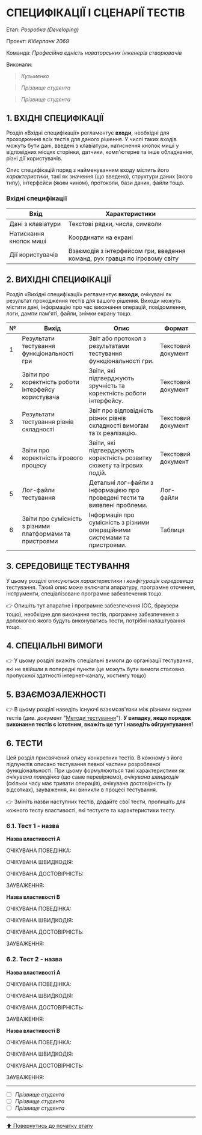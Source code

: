 # СПЕЦИФІКАЦІЇ І СЦЕНАРІЇ ТЕСТІВ

Етап: *Розробка (Developing)*

Проект: *Кіберпанк 2069*

Команда: *Професійна єдність новаторських інженерів створювачів*

Виконали:
>*Кузьменко*

>*Прізвище студента*

>*Прізвище студента*


## **1. ВХІДНІ СПЕЦИФІКАЦІЇ**

Розділ «Вхідні специфікації» регламентує **входи**, необхідні для проходження всіх тестів для даного рішення. У числі таких входів можуть бути дані, введені з клавіатури, натиснення кнопок миші у відповідних місцях сторінки, датчики, комп'ютерне та інше обладнання, різні дії користувачів. 

Опис специфікацій поряд з найменуванням входу містить його *характеристики*, такі як значення (що введено), структури даних (якого типу), інтерфейси (яким чином), протоколи, бази даних, файли тощо.

### **Вхідні специфікації**

| Вхід                               | Характеристики                                                                         |
|------------------------------------|----------------------------------------------------------------------------------------|
| Дані з клавіатури                  | Текстові рядки, числа, символи                                                         |
| Натискання кнопок миші             | Координати на екрані                                                                   |
| Дії користувачів                   | Взаємодія з інтерфейсом гри, введення команд, рух гравця по ігровому світу             |

## **2. ВИХІДНІ СПЕЦИФІКАЦІЇ**

Розділ «Вихідні специфікації» регламентує **виходи**, очікувані як результат проходження тестів для вашого рішення. Виходи можуть містити дані, інформацію про час виконання операцій, повідомлення, логи, дампи пам'яті, файли, знімки екрану тощо. 

| № | Вихід                                   | Опис                                                                     | Формат                      |
|---|----------------------------------------|--------------------------------------------------------------------------|-----------------------------|
| 1 | Результати тестування функціональності гри | Звіт або протокол з результатами тестування функціональності гри.        | Текстовий документ |
| 2 | Звіти про коректність роботи інтерфейсу користувача | Звіти, які підтверджують зручність та коректність роботи інтерфейсу.    | Текстовий документ |
| 3 | Результати тестування рівнів складності | Звіт про відповідність різних рівнів складності вимогам та їх реалізацію. | Текстовий документ |
| 4 | Звіти про коректність ігрового процесу | Звіти, які підтверджують коректність розвитку сюжету та ігрових подій.   | Текстовий документ |
| 5 | Лог-файли тестування                   | Детальні лог-файли з інформацією про проведені тести та виявлені проблеми.| Лог-файли                   |
| 6 | Звіти про сумісність з різними платформами та пристроями | Інформація про сумісність з різними операційними системами та пристроями. | Таблиця |

## **3. СЕРЕДОВИЩЕ ТЕСТУВАННЯ**

У цьому розділі описуються *характеристики і конфігурація середовища* тестування. Такий опис може включати апаратуру, програмне оточення, інструменти, спеціалізоване програмне забезпечення тощо.

:point_right: Опишіть тут апаратне і програмне забезпечення (ОС, браузери тощо), необхідне для виконання тестів, програмне забезпечення з допомогою якого будуть виконуватись тести, потрібні налаштування тощо.  

## **4. СПЕЦІАЛЬНІ ВИМОГИ**

:point_right: У цьому розділі вкажіть спеціальні вимоги до організації тестування, які не ввійшли в попередні пункти (це можуть бути вимоги стосовно пропускної здатності інтернет-каналу, хостингу тощо)

## **5. ВЗАЄМОЗАЛЕЖНОСТІ**

:point_right: В цьому розділі наведіть існуючі взаємозв'язки між різними видами тестів (див. документ "[Методи тестування](../2.Planning/other/%D0%9C%D0%B5%D1%82%D0%BE%D0%B4%D0%B8%20%D1%82%D0%B5%D1%81%D1%82%D1%83%D0%B2%D0%B0%D0%BD%D0%BD%D1%8F.md)"). **У випадку, якщо порядок виконання тестів є істотним, вкажіть це тут і наведіть обгрунтування!**

## **6. ТЕСТИ**
Цей розділ присвячений опису конкретних тестів. В кожному з його підпунктів описано тестування певної частини розробленої функціональності. При цьому формулюються такі характеристики як *очікувана поведінка* (що саме перевіряємо), *очікувана швидкодія* (скільки часу має тривати операція), очікувана достовірність (у відсотках), зауваження, які виникли в процесі тестування.

:point_right: Змініть назви наступних тестів, додайте свої тести, пропишіть для кожного тесту властивості, які тестуєте та характеристики тесту.

### **6.1. Тест 1 - назва**

**Назва властивості A**

ОЧІКУВАНА ПОВЕДІНКА:

ОЧІКУВАНА ШВИДКОДІЯ:

ОЧІКУВАНА ДОСТОВІРНІСТЬ:

ЗАУВАЖЕННЯ:

**Назва властивості B**

ОЧІКУВАНА ПОВЕДІНКА:

ОЧІКУВАНА ШВИДКОДІЯ:

ОЧІКУВАНА ДОСТОВІРНІСТЬ:

ЗАУВАЖЕННЯ:

### **6.2. Тест 2 - назва**

**Назва властивості A**

ОЧІКУВАНА ПОВЕДІНКА:

ОЧІКУВАНА ШВИДКОДІЯ:

ОЧІКУВАНА ДОСТОВІРНІСТЬ:

ЗАУВАЖЕННЯ:

**Назва властивості B**

ОЧІКУВАНА ПОВЕДІНКА:

ОЧІКУВАНА ШВИДКОДІЯ:

ОЧІКУВАНА ДОСТОВІРНІСТЬ:

ЗАУВАЖЕННЯ:

---

- [ ] *Прізвище студента*
- [ ] *Прізвище студента*
- [ ] *Прізвище студента*

---
[:arrow_up: Повернутись до початку етапу](/docs/3.Developing/README.md)
